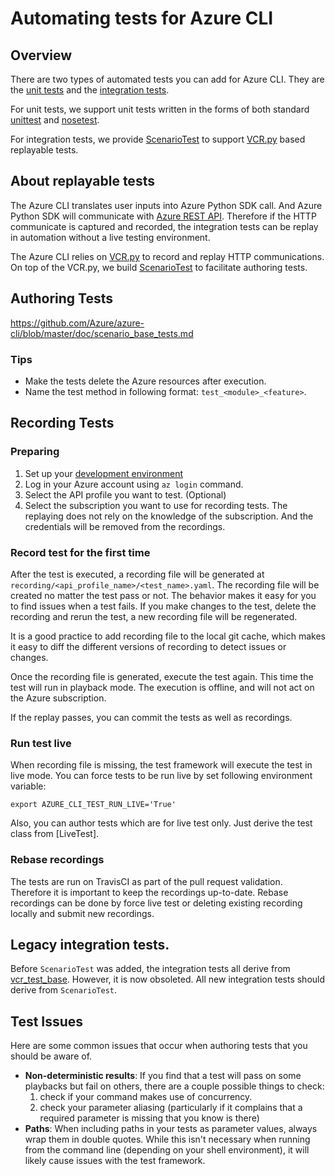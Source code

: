 Automating tests for Azure CLI
========================================

## Overview

There are two types of automated tests you can add for Azure CLI. They are the [unit tests](https://en.wikipedia.org/wiki/Unit_testing) and the [integration tests](https://en.wikipedia.org/wiki/Integration_testing). 

For unit tests, we support unit tests written in the forms of both standard [unittest](https://docs.python.org/3/library/unittest.html) and [nosetest](http://nose.readthedocs.io/en/latest/writing_tests.html).

For integration tests, we provide [ScenarioTest](scenario_base_tests.md) to support [VCR.py](https://vcrpy.readthedocs.io/en/latest/) based replayable tests.

## About replayable tests

The Azure CLI translates user inputs into Azure Python SDK call. And Azure Python SDK will communicate with [Azure REST API](https://docs.microsoft.com/en-us/rest/api/). Therefore if the HTTP communicate is captured and recorded, the integration tests can be replay in automation without a live testing environment.

The Azure CLI relies on [VCR.py](https://vcrpy.readthedocs.io/en/latest/) to record and replay HTTP communications. On top of the VCR.py, we build [ScenarioTest](scenario_base_test.md) to facilitate authoring tests.

## Authoring Tests

https://github.com/Azure/azure-cli/blob/master/doc/scenario_base_tests.md

### Tips

* Make the tests delete the Azure resources after execution.
* Name the test method in following format: `test_<module>_<feature>`.

## Recording Tests

### Preparing

1. Set up your [development environment](configuring_your_machine.md)
2. Log in your Azure account using `az login` command.
3. Select the API profile you want to test. (Optional)
4. Select the subscription you want to use for recording tests. The replaying does not rely on the knowledge of the subscription. And the credentials will be removed from the recordings.

### Record test for the first time

After the test is executed, a recording file will be generated at `recording/<api_profile_name>/<test_name>.yaml`. The recording file will be created no matter the test pass or not. The behavior makes it easy for you to find issues when a test fails. If you make changes to the test, delete the recording and rerun the test, a new recording file will be regenerated.

It is a good practice to add recording file to the local git cache, which makes it easy to diff the different versions of recording to detect issues or changes.

Once the recording file is generated, execute the test again. This time the test will run in playback mode. The execution is offline, and will not act on the Azure subscription.

If the replay passes, you can commit the tests as well as recordings.

### Run test live

When recording file is missing, the test framework will execute the test in live mode. You can force tests to be run live by set following environment variable:
```
export AZURE_CLI_TEST_RUN_LIVE='True'
```

Also, you can author tests which are for live test only. Just derive the test class from [LiveTest].

### Rebase recordings

The tests are run on TravisCI as part of the pull request validation. Therefore it is important to keep the recordings up-to-date. Rebase recordings can be done by force live test or deleting existing recording locally and submit new recordings.

## Legacy integration tests.

Before `ScenarioTest` was added, the integration tests all derive from [vcr_test_base](https://github.com/Azure/azure-cli/blob/013b96e702a4eb054f67e8a563a7b050eac4f036/src/azure-cli-testsdk/azure/cli/testsdk/vcr_test_base.py). However, it is now obsoleted. All new integration tests should derive from `ScenarioTest`.

## Test Issues

Here are some common issues that occur when authoring tests that you should be aware of.

- **Non-deterministic results**: If you find that a test will pass on some playbacks but fail on others, there are a couple possible things to check:
  1. check if your command makes use of concurrency.
  2. check your parameter aliasing (particularly if it complains that a required parameter is missing that you know is there)
- **Paths**: When including paths in your tests as parameter values, always wrap them in double quotes. While this isn't necessary when running from the command line (depending on your shell environment), it will likely cause issues with the test framework.
